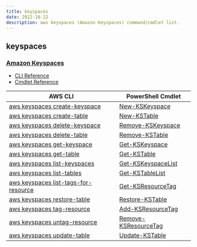 ```yaml
---
title: keyspaces
date: 2022-10-22
description: aws keyspaces (Amazon Keyspaces) command/cmdlet list.
---
```


## keyspaces

### [Amazon Keyspaces](https://aws.amazon.com/jp/keyspaces/)

* [CLI Reference](https://docs.aws.amazon.com/cli/latest/reference/keyspaces/index.html)
* [Cmdlet Reference](https://docs.aws.amazon.com/powershell/latest/reference/items/Keyspaces_cmdlets.html)

|AWS CLI|PowerShell Cmdlet|
|----|----|
|[aws keyspaces create-keyspace](https://docs.aws.amazon.com/cli/latest/reference/keyspaces/create-keyspace.html)|[New-KSKeyspace](https://docs.aws.amazon.com/powershell/latest/reference/items/New-KSKeyspace.html)|
|[aws keyspaces create-table](https://docs.aws.amazon.com/cli/latest/reference/keyspaces/create-table.html)|[New-KSTable](https://docs.aws.amazon.com/powershell/latest/reference/items/New-KSTable.html)|
|[aws keyspaces delete-keyspace](https://docs.aws.amazon.com/cli/latest/reference/keyspaces/delete-keyspace.html)|[Remove-KSKeyspace](https://docs.aws.amazon.com/powershell/latest/reference/items/Remove-KSKeyspace.html)|
|[aws keyspaces delete-table](https://docs.aws.amazon.com/cli/latest/reference/keyspaces/delete-table.html)|[Remove-KSTable](https://docs.aws.amazon.com/powershell/latest/reference/items/Remove-KSTable.html)|
|[aws keyspaces get-keyspace](https://docs.aws.amazon.com/cli/latest/reference/keyspaces/get-keyspace.html)|[Get-KSKeyspace](https://docs.aws.amazon.com/powershell/latest/reference/items/Get-KSKeyspace.html)|
|[aws keyspaces get-table](https://docs.aws.amazon.com/cli/latest/reference/keyspaces/get-table.html)|[Get-KSTable](https://docs.aws.amazon.com/powershell/latest/reference/items/Get-KSTable.html)|
|[aws keyspaces list-keyspaces](https://docs.aws.amazon.com/cli/latest/reference/keyspaces/list-keyspaces.html)|[Get-KSKeyspaceList](https://docs.aws.amazon.com/powershell/latest/reference/items/Get-KSKeyspaceList.html)|
|[aws keyspaces list-tables](https://docs.aws.amazon.com/cli/latest/reference/keyspaces/list-tables.html)|[Get-KSTableList](https://docs.aws.amazon.com/powershell/latest/reference/items/Get-KSTableList.html)|
|[aws keyspaces list-tags-for-resource](https://docs.aws.amazon.com/cli/latest/reference/keyspaces/list-tags-for-resource.html)|[Get-KSResourceTag](https://docs.aws.amazon.com/powershell/latest/reference/items/Get-KSResourceTag.html)|
|[aws keyspaces restore-table](https://docs.aws.amazon.com/cli/latest/reference/keyspaces/restore-table.html)|[Restore-KSTable](https://docs.aws.amazon.com/powershell/latest/reference/items/Restore-KSTable.html)|
|[aws keyspaces tag-resource](https://docs.aws.amazon.com/cli/latest/reference/keyspaces/tag-resource.html)|[Add-KSResourceTag](https://docs.aws.amazon.com/powershell/latest/reference/items/Add-KSResourceTag.html)|
|[aws keyspaces untag-resource](https://docs.aws.amazon.com/cli/latest/reference/keyspaces/untag-resource.html)|[Remove-KSResourceTag](https://docs.aws.amazon.com/powershell/latest/reference/items/Remove-KSResourceTag.html)|
|[aws keyspaces update-table](https://docs.aws.amazon.com/cli/latest/reference/keyspaces/update-table.html)|[Update-KSTable](https://docs.aws.amazon.com/powershell/latest/reference/items/Update-KSTable.html)|

